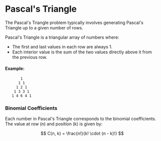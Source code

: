 # Pascal's Triangle
The Pascal's Triangle problem typically involves generating Pascal's Triangle up to a given number of rows.

Pascal's Triangle is a triangular array of numbers where:

- The first and last values in each row are always 1.
- Each interior value is the sum of the two values directly above it from the previous row.
    
#### Example:
```
       1
      1 1
     1 2 1
    1 3 3 1
   1 4 6 4 1
```

### Binomial Coefficients

Each number in Pascal's Triangle corresponds to the binomial coefficients. The value at row \(n\) and position \(k\) is given by:

$$
C(n, k) = \frac{n!}{k! \cdot (n - k)!}
$$
